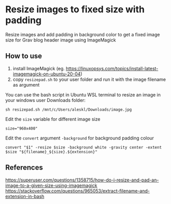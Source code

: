 # Resize images to fixed size with padding
Resize images and add padding in background color to get a fixed image size for Grav blog header image using ImageMagick

## How to use
1. install ImageMagick (eg. https://linuxopsys.com/topics/install-latest-imagemagick-on-ubuntu-20-04)
2. copy `resizepad.sh` to your user folder and run it with the image filename as argument

You can use the bash script in Ubuntu WSL terminal to resize an image in your windows user Downloads folder:
```
sh resizepad.sh /mnt/c/Users/aleskl/Downloads/image.jpg
```

Edit the `size` variable for different image size
```
size="960x400"
```

Edit the `convert` argument `-background` for background padding colour
```
convert "$1" -resize $size -background white -gravity center -extent $size "${filename}_${size}.${extension}"
```

## References
https://superuser.com/questions/1358715/how-do-i-resize-and-pad-an-image-to-a-given-size-using-imagemagick
https://stackoverflow.com/questions/965053/extract-filename-and-extension-in-bash
